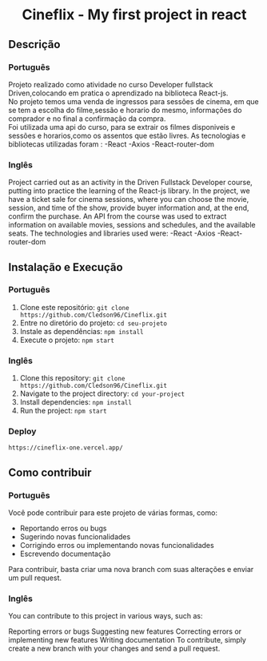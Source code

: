 <h1 align="center"> Cineflix - My first project in react </h1>



## Descrição
### Português

Projeto realizado como atividade no curso Developer fullstack Driven,colocando em pratica o aprendizado na biblioteca React-js.  
No projeto temos uma venda de ingressos para sessões de cinema, em que se tem a escolha do filme,sessão e horario do mesmo, informações do comprador e no final a confirmação da compra.  
Foi utilizada uma api do curso, para se extrair os filmes disponiveis e sessões e horarios,como os assentos que estão livres.
As tecnologias e bibliotecas utilizadas foram : 
-React
-Axios
-React-router-dom

### Inglês
Project carried out as an activity in the Driven Fullstack Developer course, putting into practice the learning of the React-js library. In the project, we have a ticket sale for cinema sessions, where you can choose the movie, session, and time of the show, provide buyer information and, at the end, confirm the purchase. An API from the course was used to extract information on available movies, sessions and schedules, and the available seats. The technologies and libraries used were:
-React
-Axios
-React-router-dom

## Instalação e Execução
### Português
1. Clone este repositório: `git clone https://github.com/Cledson96/Cineflix.git`
2. Entre no diretório do projeto: `cd seu-projeto`
3. Instale as dependências: `npm install`
4. Execute o projeto: `npm start`

### Inglês
1. Clone this repository: `git clone https://github.com/Cledson96/Cineflix.git`
2. Navigate to the project directory: `cd your-project`
3. Install dependencies: `npm install`
4. Run the project: `npm start`

### Deploy
`https://cineflix-one.vercel.app/`

## Como contribuir
### Português
Você pode contribuir para este projeto de várias formas, como:

- Reportando erros ou bugs
- Sugerindo novas funcionalidades
- Corrigindo erros ou implementando novas funcionalidades
- Escrevendo documentação

Para contribuir, basta criar uma nova branch com suas alterações e enviar um pull request.

### Inglês

You can contribute to this project in various ways, such as:

Reporting errors or bugs
Suggesting new features
Correcting errors or implementing new features
Writing documentation
To contribute, simply create a new branch with your changes and send a pull request.
